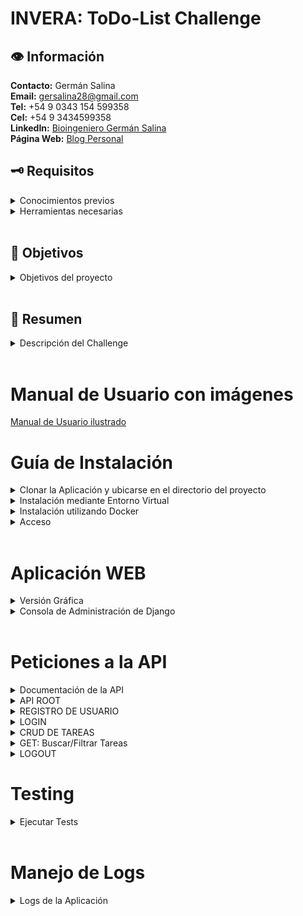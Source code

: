 # **INVERA: ToDo-List Challenge**
## 👁 Información
**Contacto:** Germán Salina  
**Email:** gersalina28@gmail.com  
**Tel:** +54 9 0343 154 599358  
**Cel:** +54 9 3434599358  
**LinkedIn:** [Bioingeniero Germán Salina](https://www.linkedin.com/in/ingeniero-salina-german/)  
**Página Web:** [Blog Personal](https://www.notion.so/775f8b5f910841a19ea81c4dbac66aec?pvs=21)
<br>

## 🗝️ Requisitos
<details><summary>Conocimientos previos</summary>
  
  - Terminal y Línea de Comandos
  - [Python 3](https://www.python.org/)
  - Django
  - Bases de Datos
  - Docker
  - Testing
  - Django Rest Framework (DRF)

</details>
<details><summary>Herramientas necesarias</summary>
  
  - Computadora con sistema operativo Windows, MacOS o Linux.
  - [Visual Studio Code](https://code.visualstudio.com/)
  - Docker
  - Postman o Thunder Client
</details>
<br>

## 🎯 Objetivos
<details><summary>Objetivos del proyecto</summary>
  
  - Autenticarse
  - Crear una tarea
  - Eliminar una tarea
  - Marcar tareas como completadas
  - Poder ver una lista de todas las tareas existentes
  - Filtrar/buscar tareas por fecha de creación y/o por el contenido de la misma
</details>
<br>

## 📜 Resumen
<details>  <summary>Descripción del Challenge</summary>
  
  **Qué queremos que hagas:**

  - El Challenge consiste en crear una aplicación web sencilla que permita a los usuarios crear y mantener una lista de tareas.
  - La entrega del resultado será en un nuevo fork de este repo y deberás hacer una pequeña demo del funcionamiento y desarrollo del proyecto ante un comité técnico.
  - Podes contactarnos en caso que tengas alguna consulta.

  **Qué evaluamos:**

  - Desarrollo utilizando Python, Django. No es necesario crear un Front-End, pero sí es necesario tener una API que permita cumplir con los objetivos de arriba.
  - Uso de librerías y paquetes estándar que reduzcan la cantidad de código propio añadido.
  - Calidad y arquitectura de código.
  - [Bonus] Manejo de logs.
  - [Bonus] Creación de tests (unitarias y de integración)
  - [Bonus] Unificar la solución propuesta en una imagen de Docker para que pueda ser ejecutada en cualquier ambiente.  
</details>
<br>

# Manual de Usuario con imágenes
[Manual de Usuario ilustrado](https://www.notion.so/german-salina/INVERA-ToDo-List-Challenge-8a60e476d55940c3b360e06d5da3018c)

# Guía de Instalación
<details><summary>Clonar la Aplicación y ubicarse en el directorio del proyecto</summary>

  ```bash
  git clone https://github.com/Gersa28/Invera-ToDo-List.git .
  ```
</details>
<details><summary>Instalación mediante Entorno Virtual</summary>

  ### Windows

  ```bash
  python --version
  pip install virtualenv
  python -m venv venv
  .\venv\Scripts\Activate
  pip list
  python.exe -m pip install --upgrade pip
  pip install -r requirements.txt
  python manage.py createsuperuser
  python manage.py makemigrations
  python manage.py migrate
  python manage.py runserver
  ```

  ### Linux

  ```bash
  python3 --version
  pip3 install virtualenv
  python3 -m venv venv
  source venv/bin/activate
  pip list
  python3 -m pip install --upgrade pip
  pip install -r requirements.txt
  python3 manage.py createsuperuser
  python3 manage.py makemigrations
  python3 manage.py migrate
  python3 manage.py runserver
  ```
</details>
<details><summary>Instalación utilizando Docker</summary>

  ```bash
  # Verificar la versión de Docker instalada
  docker --version

  # Crear la imagen llamada "proyectotodo" usando el Dockerfile actual
  sudo docker build -t proyectotodo .

  # Ejecutar el contenedor mapeando el puerto 8000 del contenedor al puerto 8000 del host
  docker run -d -p 8000:8000 --name proyectotodo proyectotodo

  # Listar los contenedores activos para verificar el nombre correspondiente
  docker ps

  # Acceder al contenedor en ejecución usando el nombre o ID del contenedor
  docker exec -it proyectotodo /bin/bash

  # Crear un superusuario para la aplicación de Django dentro del contenedor
  python manage.py createsuperuser

  # Salir del bash
  exit

  # Detener el contenedor en ejecución de forma ordenada
  docker stop proyectotodo
  ```
</details>
<details><summary>Acceso</summary>
  http://127.0.0.1:8000/
</details>
<br>

# Aplicación WEB
<details><summary>Versión Gráfica</summary>  

  ![Home](imgs/home.png)
  ![ApiWEB](imgs/AplicacionWeb.png)
  ![ApiDRF](imgs/DRF.png)

</details>

<details><summary>Consola de Administración de Django</summary>  
  
  http://127.0.0.1:8000/admin/

  ![ApiDRF](imgs/admin.png)

</details>
<br>

# Peticiones a la API
<details>  <summary>Documentación de la API</summary>
  
  http://127.0.0.1:8000/api/docs/

<br>

</details>

<details><summary>API ROOT</summary>  
  💡Para los ejemplos se utiliza la extensión Thunder Client para VSCode. También se puede utilizar la interfaz por defecto de Django Rest Framework.
  
  <br><br>
  Cliente:  [Thunder Client Extension](https://marketplace.visualstudio.com/items?itemName=rangav.vscode-thunder-client)
  <br><br>
  Acceso: http://127.0.0.1:8000/api/
  <br>
  
  - ENDPOINTS

  ```
  {
    "register": "http://192.168.0.17:8000/api/register/",
    "login": "http://192.168.0.17:8000/api/login/",
    "tasks": "http://192.168.0.17:8000/api/tasks/",
    "logout": "http://192.168.0.17:8000/api/logout/"
  }
  ```
  <br>

</details>

<details><summary>REGISTRO DE USUARIO</summary>  

  <details><summary>GET: Listar Usuarios</summary>   
  http://127.0.0.1:8000/api/register/

  </details>

  <details><summary>POST: Registrar Usuario</summary> 
  http://127.0.0.1:8000/api/register/

  ```
  {
    "username": "nuevo_usuario_1",
    "password": "password123456@",
    "password2": "password123456@"
  }
  ```

  </details>

  <br>

</details>

<details><summary>LOGIN</summary>
  http://127.0.0.1:8000/api/login/

  - POST

  ```
  {
    "username": "nuevo_usuario_1",
    "password": "password123456@"
  }
  ```
  <br>

</details>

<details><summary>CRUD DE TAREAS</summary>
  <details><summary>POST: Crear Tareas</summary>
  💡 La creación de una tarea requiere de una autenticación básica (username y contraseña en la sección Auth).
    
    http://127.0.0.1:8000/api/tasks/
    
  - Creación de Tarea

  ```
  {
    "name": "Nueva tarea",
    "description": "Descripción de la nueva tarea",
    "status": "not_started"
  }
  ```
  </details>

  <details><summary>GET: Listar Tareas</summary>

  💡 Listar tareas requiere de una autenticación básica (username y contraseña en la sección Auth). 

    http://127.0.0.1:8000/api/tasks/

  </details>
  <details><summary>PUT/PATCH: Actualizar completamente/parcialmente</summary>

  💡 Actualizar tareas también requiere de una autenticación básica (username y contraseña en la sección Auth). 
  Además, se debe indicar el id de la tarea a ser actualizada.  
    **VERIFICAR EL ID CORRECTO DE LA TAREA A ACTUALIZAR (”28 en el ejemplo”)**  

    http://127.0.0.1:8000/api/tasks/28/

  ```
  {  
    "name": "Nueva tarea 1 ACTUALIZADA", 
    "description": "Descripción de la nueva tarea ACTUALIZADA"
    "status": "in_progress" 
  }
  ```

    
  </details>
  <details><summary>DELETE</summary>

  💡 Eliminar tareas requiere de una autenticación básica (username y contraseña en la sección Auth).
  Además, se debe indicar el id de la tarea a ser eliminada.  
    **VERIFICAR EL ID CORRECTO DE LA TAREA A ELIMINAR (”28 en el ejemplo”)**  

    http://127.0.0.1:8000/api/tasks/28/

    
  </details>

  <br>

</details>

<details><summary>GET: Buscar/Filtrar Tareas</summary>  

  <details><summary>Por Contenido</summary>

  💡 Filtrar tareas requiere de una autenticación básica (username y contraseña en la sección Auth).  
    http://127.0.0.1:8000/api/tasks/?q=JUEVES

  </details>

  <details><summary>Por Fecha</summary>

  💡 Filtrar tareas requiere de una autenticación básica (username y contraseña en la sección Auth).  
    http://127.0.0.1:8000/api/tasks/?date_from=2024-09-01&date_to=2024-09-30

  </details>

  <details><summary>Por Contenido y Fecha</summary>

  💡 Filtrar tareas requiere de una autenticación básica (username y contraseña en la sección Auth).  
    http://127.0.0.1:8000/api/tasks/?q=Responsabilidad&date_from=2024-09-01&date_to=2024-09-30

  </details>

  <br>

</details>

<details><summary>LOGOUT</summary>

  💡 LogOut requiere de una autenticación básica (username y contraseña en la sección Auth).
    http://127.0.0.1:8000/api/logout/
  
  <br>

</details>

# Testing

<details>
  <summary>Ejecutar Tests</summary>

  Para correr los tests ejecuta:

  ```bash
  python manage.py test
  ```
</details>


<br>

# Manejo de Logs

<details>
  <summary>Logs de la Aplicación</summary>
  En este ejemplo se guardarán los logs en un archivo llamado django_debug.log.

- Los logs de la consola se verán de forma más simple.
- Se ha configurado un logger específico para la aplicación `app_tasks` y la `api`, además del logger global de Django.
  Ejemplo de un log en el archivo:

  ```
  INFO 2024-09-13 15:45:30 views Tarea creada por testuser
  INFO 2024-09-13 15:46:12 api Listando tareas para el usuario: testuser
  ```

</details>
